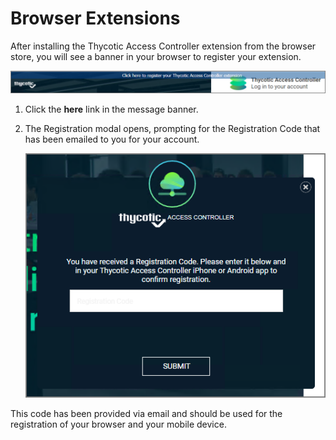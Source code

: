 [title]: # (Browser Extensions)
[tags]: # (thycotic access control)
[priority]: # (2)
# Browser Extensions

After installing the Thycotic Access Controller extension from the browser store, you will see a banner in your browser to register your extension.

![extension registration](images/be-reg.png "Browser Extension registration reminder")

1. Click the __here__ link in the message banner.
1. The Registration modal opens, prompting for the Registration Code that has been emailed to you for your account.

   ![registration](images/reg-prompt.png "Registration modal prompting for registration code")

This code has been provided via email and should be used for the registration of your browser and your mobile device.
